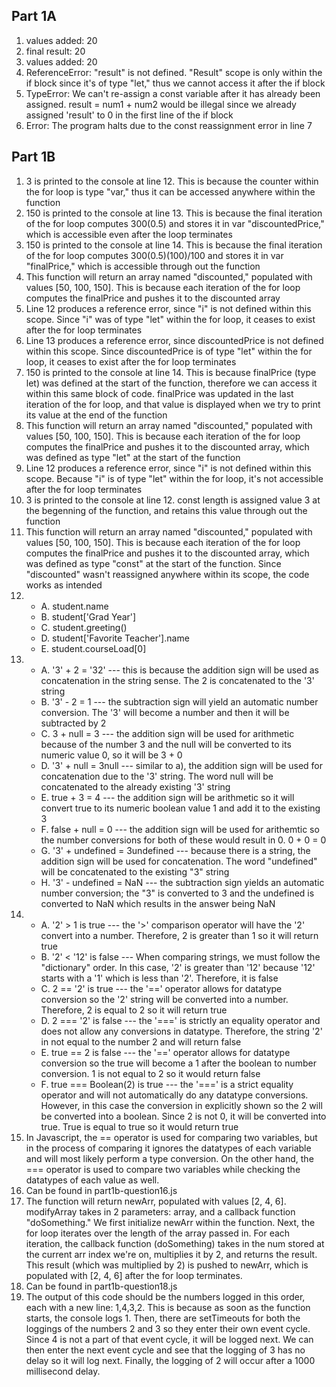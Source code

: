 ## Part 1A
1. values added: 20
2. final result: 20
3. values added: 20
4. ReferenceError: "result" is not defined. "Result" scope is only within the if block since it's of type "let," thus we cannot access it after the if block
5. TypeError: We can't re-assign a const variable after it has already been assigned. result = num1 + num2 would be illegal since we already assigned 'result' to 0 in the first line of the if block
6. Error: The program halts due to the const reassignment error in line 7
   
## Part 1B
1. 3 is printed to the console at line 12. This is because the counter within the for loop is type "var," thus it can be accessed anywhere within the function
2. 150 is printed to the console at line 13. This is because the final iteration of the for loop computes 300(0.5) and stores it in var "discountedPrice," which is accessible even after the loop terminates
3. 150 is printed to the console at line 14. This is because the final iteration of the for loop computes 300(0.5)(100)/100 and stores it in var "finalPrice," which is accessible through out the function
4. This function will return an array named "discounted," populated with values [50, 100, 150]. This is because each iteration of the for loop computes the finalPrice and pushes it to the discounted array
5. Line 12 produces a reference error, since "i" is not defined within this scope. Since "i" was of type "let" within the for loop, it ceases to exist after the for loop terminates
6. Line 13 produces a reference error, since discountedPrice is not defined within this scope. Since discountedPrice is of type "let" within the for loop, it ceases to exist after the for loop terminates
7. 150 is printed to the console at line 14. This is because finalPrice (type let) was defined at the start of the function, therefore we can access it within this same block of code. finalPrice was updated in the last iteration of the for loop, and that value is displayed when we try to print its value at the end of the function
8. This function will return an array named "discounted," populated with values [50, 100, 150]. This is because each iteration of the for loop computes the finalPrice and pushes it to the discounted array, which was defined as type "let" at the start of the function
9. Line 12 produces a reference error, since "i" is not defined within this scope. Because "i" is of type "let" within the for loop, it's not accessible after the for loop terminates
10. 3 is printed to the console at line 12. const length is assigned value 3 at the begenning of the function, and retains this value through out the function
11. This function will return an array named "discounted," populated with values [50, 100, 150]. This is because each iteration of the for loop computes the finalPrice and pushes it to the discounted array, which was defined as type "const" at the start of the function. Since "discounted" wasn't reassigned anywhere within its scope, the code works as intended
12. 
    * A. student.name
    * B. student['Grad Year']
    * C. student.greeting()
    * D. student['Favorite Teacher'].name
    * E. student.courseLoad[0]
13. 
    * A. '3' + 2 = '32' --- this is because the addition sign will be used as concatenation in the string sense. The 2 is concatenated to the '3' string
    * B. '3' - 2 = 1 --- the subtraction sign will yield an automatic number conversion. The '3' will become a number and then it will be subtracted by 2
    * C.  3 + null = 3 --- the addition sign will be used for arithmetic because of the number 3 and the null will be converted to its numeric value 0, so it will be 3 + 0
    * D. '3' + null = 3null --- similar to a), the addition sign will be used for concatenation due to the '3' string. The word null will be concatenated to the already existing '3' string
    * E. true + 3 = 4 --- the addition sign will be arithmetic so it will convert true to its numeric boolean value 1 and add it to the existing 3
    * F. false + null = 0 --- the addition sign will be used for arithemtic so the number conversions for both of these would result in 0. 0 + 0 = 0
    * G. '3' + undefined = 3undefined --- because there is a string, the addition sign will be used for concatenation. The word "undefined" will be concatenated to the existing "3" string
    * H. '3' - undefined = NaN --- the subtraction sign yields an automatic number conversion; the "3" is converted to 3 and the undefined is converted to NaN which results in the answer being NaN
14. 
    * A. '2' > 1 is true --- the '>' comparison operator will have the '2' convert into a number. Therefore, 2 is greater than 1 so it will return true
    * B. '2' < '12' is false --- When comparing strings, we must follow the "dictionary" order. In this case, '2' is greater than '12' because '12' starts with a '1' which is less than '2'. Therefore, it is false
    * C. 2 == '2' is true --- the '==' operator allows for datatype conversion so the '2' string will be converted into a number. Therefore, 2 is equal to 2 so it will return true
    * D. 2 === '2' is false --- the '===' is strictly an equality operator and does not allow any conversions in datatype. Therefore, the string '2' in not equal to the number 2 and will return false
    * E. true == 2 is false --- the '==' operator allows for datatype conversion so the true will become a 1 after the boolean to number conversion. 1 is not equal to 2 so it would return false
    * F. true === Boolean(2) is true --- the '===' is a strict equality operator and will not automatically do any datatype conversions. However, in this case the conversion in explicitly shown so the 2 will be converted into a boolean. Since 2 is not 0, it will be converted into true. True is equal to true so it would return true
15. In Javascript, the == operator is used for comparing two variables, but in the process of comparing it ignores the datatypes of each variable and will most likely perform a type conversion. On the other hand, the === operator is used to compare two variables while checking the datatypes of each value as well.
16. Can be found in part1b-question16.js
17. The function will return newArr, populated with values [2, 4, 6]. modifyArray takes in 2 parameters: array, and a callback function "doSomething." We first initialize newArr within the function. Next, the for loop iterates over the length of the array passed in. For each iteration, the callback function (doSomething) takes in the num stored at the current arr index we're on, multiplies it by 2, and returns the result. This result (which was multiplied by 2) is pushed to newArr, which is populated with [2, 4, 6] after the for loop terminates.
18. Can be found in part1b-question18.js
19. The output of this code should be the numbers logged in this order, each with a new line: 1,4,3,2. This is because as soon as the function starts, the console logs 1. Then, there are setTimeouts for both the loggings of the numbers 2 and 3 so they enter their own event cycle. Since 4 is not a part of that event cycle, it will be logged next. We can then enter the next event cycle and see that the logging of 3 has no delay so it will log next. Finally, the logging of 2 will occur after a 1000 millisecond delay.
